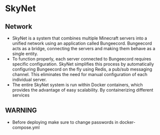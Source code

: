 # SkyNet
## Network
- SkyNet is a system that combines multiple Minecraft servers into a unified network using an application called Bungeecord. Bungeecord acts as a bridge, connecting the servers and making them behave as a single entity.
- To function properly, each server connected to Bungeecord requires specific configuration. SkyNet simplifies this process by automatically configuring Bungeecord on the fly using Redis, a pub/sub messaging channel. This eliminates the need for manual configuration of each individual server.
- The entire SkyNet system is run within Docker containers, which provides the advantage of easy scalability. By containerizing different services

## WARNING
- Before deploying make sure to change passwords in docker-compose.yml
